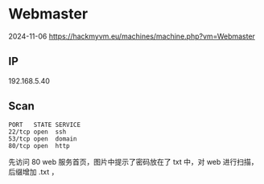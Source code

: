 # Webmaster

2024-11-06 https://hackmyvm.eu/machines/machine.php?vm=Webmaster

## IP

192.168.5.40

## Scan

```
PORT   STATE SERVICE
22/tcp open  ssh
53/tcp open  domain
80/tcp open  http
```

先访问 80 web 服务首页，图片中提示了密码放在了 txt 中，对 web 进行扫描，后缀增加 .txt ，

